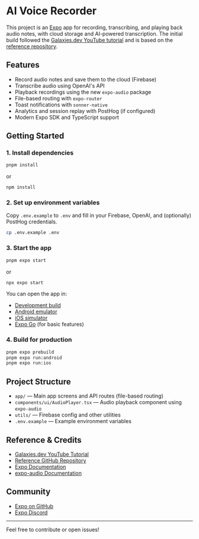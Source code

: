 # AI Voice Recorder

This project is an [Expo](https://expo.dev) app for recording, transcribing, and playing back audio notes, with cloud storage and AI-powered transcription. The initial build followed the [Galaxies.dev YouTube tutorial](https://www.youtube.com/watch?v=86iUP4fwl8c&list=TLPQMTMxMTIwMjSM1_-9RydWdQ&index=59) and is based on the [reference repository](https://github.com/Galaxies-dev/ai-voice-recorder/tree/main).

## Features

- Record audio notes and save them to the cloud (Firebase)
- Transcribe audio using OpenAI's API
- Playback recordings using the new `expo-audio` package
- File-based routing with `expo-router`
- Toast notifications with `sonner-native`
- Analytics and session replay with PostHog (if configured)
- Modern Expo SDK and TypeScript support

## Getting Started

### 1. Install dependencies

```bash
pnpm install
```

or

```bash
npm install
```

### 2. Set up environment variables

Copy `.env.example` to `.env` and fill in your Firebase, OpenAI, and (optionally) PostHog credentials.

```bash
cp .env.example .env
```

### 3. Start the app

```bash
pnpm expo start
```

or

```bash
npx expo start
```

You can open the app in:

- [Development build](https://docs.expo.dev/develop/development-builds/introduction/)
- [Android emulator](https://docs.expo.dev/workflow/android-studio-emulator/)
- [iOS simulator](https://docs.expo.dev/workflow/ios-simulator/)
- [Expo Go](https://expo.dev/go) (for basic features)

### 4. Build for production

```bash
pnpm expo prebuild
pnpm expo run:android
pnpm expo run:ios
```

## Project Structure

- `app/` — Main app screens and API routes (file-based routing)
- `components/ui/AudioPlayer.tsx` — Audio playback component using `expo-audio`
- `utils/` — Firebase config and other utilities
- `.env.example` — Example environment variables

## Reference & Credits

- [Galaxies.dev YouTube Tutorial](https://www.youtube.com/watch?v=86iUP4fwl8c&list=TLPQMTMxMTIwMjSM1_-9RydWdQ&index=59)
- [Reference GitHub Repository](https://github.com/Galaxies-dev/ai-voice-recorder/tree/main)
- [Expo Documentation](https://docs.expo.dev/)
- [expo-audio Documentation](https://docs.expo.dev/versions/latest/sdk/audio/)

## Community

- [Expo on GitHub](https://github.com/expo/expo)
- [Expo Discord](https://chat.expo.dev)

---

Feel free to contribute or open issues!
